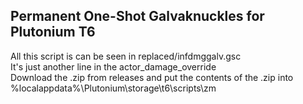 Permanent One-Shot Galvaknuckles for Plutonium T6
-------------------------------------------------  
All this script is can be seen in replaced/infdmggalv.gsc  
It's just another line in the actor_damage_override  
Download the .zip from releases and put the contents of the .zip into %localappdata%\Plutonium\storage\t6\scripts\zm
